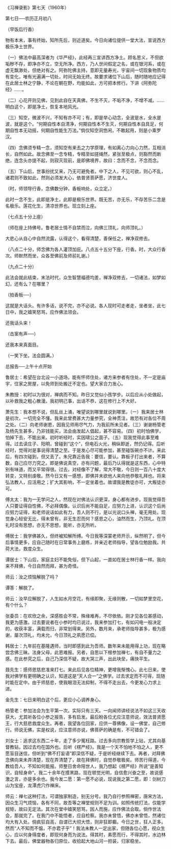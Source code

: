 
《习禅录影》第七天（1960年）

第七日──农历正月初八

（早饭后行香）

物有本末，事有终始，知所先后，则近道矣。今日向诸位提供一堂大法，宣说西方极乐净土世界。

（一）佛法中最高深者为《华严经》，此经再三宣讲西方净土。顾名思义，不但欲垢秽不存，即净亦不立，空无所净。西方，乃人世间假定之名，或在银河系，或在虚无飘渺处，但绝对有之。阿弥陀佛主持，意即无量寿光，宇宙间一切现象物质均有变化，唯有光遍满一切处，时间无始无终。故要求诸位下山后，随时随地应记得在此居士林之宁静，不论在朝在野，均能如此，方可把本修行。下讲《阿弥陀经》……。

（二）心花开则见佛，见到此自在天真佛，不生不灭，不垢不净，不增不减。……明白这个，即是净土，恢复本地风光。

（三）知空，微波不兴，不知有亦不可；有，即是举心动念，全波是水，全水是波，就是这个。“何期自性本自清净，何期自性本不生灭，何期自性本自具足，何期自性本无动摇，何期自性能生万法。”倘仅知空洞悠闲，不敢起用，则是小乘罗汉。

（四）念佛须专精一念，须知空有来去之力学原理，有如离心力向心力然，互相消长，自然如此。故念佛至一念专精，专精至如搓绳然，紧张至极点，则豁然而断绝，连念头亦提不起，则寂灭现前，是即佛境界，故曰：念而不念，不念而念。

（五）下山后，世事纷扰又来，乃无可避免者。中下之人，不见可欲，则心不乱，诸君则不致如此，然则必须发大心，依普贤菩萨愿，济世度人。

（时，师领导行香，念佛数分钟，香板响处，众立定。）

此时一念不生，此即是净土，此即是极乐世界。既无苦，亦无乐，不存苦乐二念是名极乐。莲花化生，清凉世界也。现立刻上座。

（七点五十分上座）

（师在座上持佛号。鲁老居士情不自禁而泣，向佛三顶礼，向师顶礼。）

大悲心从自心中自然流露，认得这个，看得清楚，善保任之，禅净双修去。

（八点二十分，师念佛为各人灌顶加庇。八点五十五分下座，行香。时，大众行香次。师默然而坐，众各至佛前及师前礼谢。）

（九点二十分）

此法会就此结束，末法时代，众生智慧福德均差，禅净双修去，一切诸法，如梦如幻，还有么？在哪里？

（拍香板──）

这就是大话头。有许多话，说不完，亦不必说。各人现时可走者走，坐者坐，此七日中，我之嬉笑怒骂，应作佛法领会。

还我话头来！

（击案有声──）

还我本来真面目。

（一笑下坐。法会圆满。）

总报告──上午十点开始

鲁居士：希望在台北设一小道场，能有怀师住处，诸方来参者有住处，不一定是庙宇，住家之房屋，以免师到处搬迁不定也。望大家合力发心。

朱教授：初时以为很对，禅病而不知。昨日又觉似小孩学步。以后应从小处做起，以补救我之粗心散漫。我初明己事，出话不恭，这在修行上不大好。

萧先生：我本想不说，但乱丝上涌，唯望说到哪里就说到哪里。（一）我来居士林是初次，一切完全不懂。我来此曾费甚大力量参究，全神贯注，故恐有对各位不周之处。（二）向老师谢恩，因我见师用尽气力，为我前所未见者。（三）谢谢杨管老及杨先生甚多，乃非钱能买，法会由发起人倡起，甚不容易。（四）初时怕佛学，怕掉下去，不能出来。初时听经时，实因啸公之面子。（五）现我觉得此事至难得。过去读庄子、阳明，曾碰到“这个”，但电石火光，稍纵即逝，然仍记得。后听经时，觉得对是事说得清楚之至。于是发心尽可能参加，甚至碰饭碗亦不计。来此后，有四次碰到，但又丢了。朱兄靠近告我：要信，要认。靠板子打出来者，不算数，自己应尽力究之。即是佛说真空，亦有问题，最后乃认得就是这东西，心中特别有味道，而又平常得很。过去，对经像不了解，常大不敬，今日则一百八十度大转变，又特别虔敬。然今日又有一感想，即佛并未欲他人来向他恭敬礼拜也。将来弘法教人，应活用之；扩大其影响，不一定坐着也。故谓我是教徒亦可，大叛徒亦可。

傅太太：我为一无学问之人，然现在对佛法认识更深，身心都有进步。现我觉得吾人只要证得自性佛，不必拜偶像。认识后尚不能自足，应努力上进，认识这个后尚应努力证得，和老师说话如此有力，吾人则不行，是以光说口头禅，毫无用处。现觉身心轻安无比，得未曾有，非无生忍而何？感恩之心，油然而生，乃顶礼。在顶礼时没有思想，亦无不思想，能听，亦无所听。

傅居士：我学佛甚久，但终被知解所缚。今日我等深蒙老师开示，纵然明了，但今后事情更多，应自己随时在日常事务上磨练，并亲近老师指导，望各位勉励我。共荷大法，救度众生。

谭居士：下山后，家庭主妇不能免俗，但下山起，一直如在居士林行香一样。我向来不拜佛，今日自然而拜，甚为奇怪。

师云：汝之烦恼解脱了吗？

谭答：解脱了。

师云：汝早应解脱了，人生如水月空花，有缘即聚，无缘则散，一切如梦里空花，有个什么？

张委员：在欢欣之余，深感胜会不常，殊缘难再，不尽依依。刚才见各位甚感动，我更为感激。过去要说者在小参时均已说过，我来参加打七，有如闪电一般决定的，收获丰富，满载而归，非常划得来。另外，数月来，承老师指导甚多，极为感谢，屡次顶礼，均未允，今日顶礼之夙愿已偿。

韩居士：九年前在基隆遇师，当时即感到此为吾师。数年来未能用得上功，现在略尝念佛三昧。法身父母，此恩难报。另者，自思以下根参加禅七，有自不量力之感。在此参究之后，自己乃深信不疑，故大哭三声，出此块垒，痛快平生。

聂先生：感师恩慈悲准来打七。来此后见各位精神，更增我惭愧心。此七日来，使我对佛学有更明确之认识，知道这是“天人合一”之佛学。过去求定而不可得，现随时能在定中。由于师慈悲，使我眼泪无法抑制，不得不走出去，今更发心力求上进。

金先生：七日来明白这个后，更应小心调养身心。

杨管老：参加法会为生平第一次。实际只有三天。一向闻师讲经说法不如这三天收获大，尤其听各位小参之报告，多有启发。最后盼各位尤应注意师说，效法普贤愿王，行大慈悲救度众生。再者，我望各位回家，应供一尊佛像，设一佛堂，自己修行。师说无佛，实是权说，应注意师亦说，佛菩萨的确是有，不可错会了。

刘女士：追求这东西二十年，走了多少冤枉路。过去多向宗教哲学上钻，尤其向基督教钻，因过去均在国外也。后听《楞严经》。我是一个天不怕地不怕之人，更不愿盲目迷信，但听到“佛不打妄语”即深信不疑，于是听经继续下去。再者，对拜佛念佛向来未弄清楚，现在弄清楚了，故在拜佛时，自觉恭敬极矣。师苦行得道，今教给吾人，不知如何能报。师整日舍命陪世人，我乃想起《楞严经》所说“是善知识，自轻身命”。我二十余年在摸黑路，现在顿觉光明，自信愈兴奋之至，故说感激之言，亦是多余也。我今发二愿：第一愿不必说，现说我之第二愿，即：剑树刀山为宝座，龙潭虎穴作禅床。

师云：禅七这种打法，可谓独家制造，别无分号。我乃自行参照禅密，唐宋方法，因众生习气烦恼，各有不同，故吾等之禅堂规则不足为训。如照传统打法，仅能学规矩，故曰无定法。其次在堂中嬉笑怒骂，因人而施，应作佛法会取。倘作世法会，那就完了。在我门中不能悟者，应自检察。我亦未曾悟，佛亦未曾悟，然诸位均大有入处。倘疯狂自高，自谓已大彻大悟，则非狂即癫。今日之世，狂人正多。然而“人不知而不愠，不亦君子乎”！我法未教人一定出家，但随各位心愿，视众生心，应以何身得度者，即现何身而为说法。得其时，素愿而行，不得其时，水边林下去。最后，佛堂器物各归原位，收拾起大地山河一担装，归家稳坐。